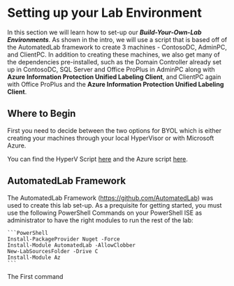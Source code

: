 # Setting up your Lab Environment

In this section we will learn how to set-up our ***Build-Your-Own-Lab Environments***. As shown in the intro, we will use a script that is based off of the AutomatedLab framework to create 3 machines - ContosoDC, AdminPC, and ClientPC. In addition to creating these machines, we also get many of the dependencies pre-installed, such as the Domain Controller already set up in ContosoDC, SQL Server and Office ProPlus in AdminPC along with **Azure Information Protection Unified Labeling Client**, and ClientPC again with Office ProPlus and the **Azure Information Protection Unified Labeling Client**. 

## Where to Begin

First you need to decide between the two options for BYOL which is either creating your machines through your local HyperVisor or with Microsoft Azure. 

You can find the HyperV Script [here](AIPBYOL-HyperV.ps1) and the Azure script [here](AIPBYOL-Azure.ps1).

## AutomatedLab Framework

The AutomatedLab Framework (https://github.com/AutomatedLab) was used to create this lab set-up. As a prequisite for getting started, you must use the following PowerShell Commands on your PowerShell ISE as administrator to have the right modules to run the rest of the lab:

	```PowerShell
	Install-PackageProvider Nuget -Force
	Install-Module AutomatedLab -AllowClobber
	New-LabSourcesFolder -Drive C
	Install-Module Az
	```

The First command 
